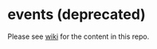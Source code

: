 # events (deprecated)

Please see [wiki](https://github.com/blockstack/events/wiki) for the content in this repo.

